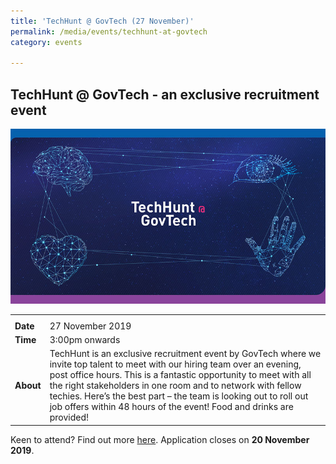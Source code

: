 ```yaml
---
title: 'TechHunt @ GovTech (27 November)'
permalink: /media/events/techhunt-at-govtech
category: events

---
```




## **TechHunt @ GovTech - an exclusive recruitment event** ##

![TechHunt banner](/images/media/events/techhunt-banner.jpg)

<table>
  <tr>
    <th colspan="2"> </th>
  </tr>
  <tr>
    <td><span style="font-weight:bolder">Date</span></td>
    <td>27 November 2019</td>
  </tr>
  <tr>
    <td><span style="font-weight:bolder">Time</span></td>
    <td>3:00pm onwards</td>
  </tr>
  <tr>
    <td><span style="font-weight:bolder">About</span></td>
    <td>TechHunt is an exclusive recruitment event by GovTech where we invite top talent to meet with our hiring team over an evening, post office hours. This is a fantastic opportunity to meet with all the right stakeholders in one room and to network with fellow techies. Here’s the best part – the team is looking out to roll out job offers within 48 hours of the event! Food and drinks are provided!</td>
  </tr>
</table>


Keen to attend? Find out more [here](https://www.hackertrail.com/m/govtech). Application closes on **20 November 2019**.
